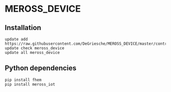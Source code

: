 # MEROSS_DEVICE

## Installation

```
update add https://raw.githubusercontent.com/DeGriesche/MEROSS_DEVICE/master/controls_meross_device.txt
update check meross_device
update all meross_device
```

## Python dependencies

```
pip install fhem 
pip install meross_iot
```
